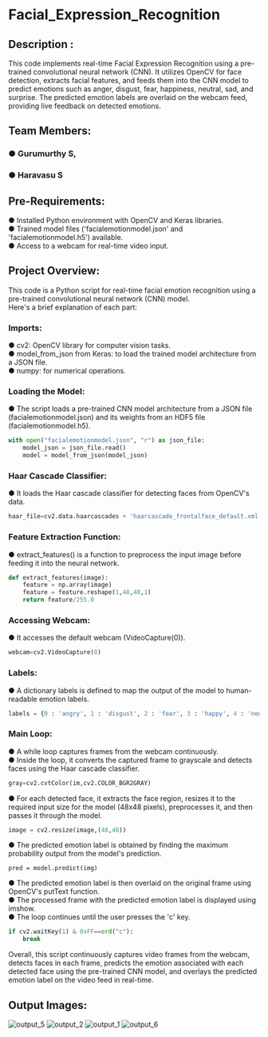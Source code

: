 # Facial_Expression_Recognition

## Description :
This code implements real-time Facial Expression Recognition using a pre-trained convolutional neural network (CNN). It utilizes OpenCV for face detection, extracts facial features, and feeds them into the CNN model to predict emotions such as anger, disgust, fear, happiness, neutral, sad, and surprise. The predicted emotion labels are overlaid on the webcam feed, providing live feedback on detected emotions.

## Team Members:
### ● Gurumurthy S,
### ● Haravasu S

## Pre-Requirements:

● Installed Python environment with OpenCV and Keras libraries.<br>
● Trained model files ('facialemotionmodel.json' and 'facialemotionmodel.h5') available.<br>
● Access to a webcam for real-time video input.<br>

## Project Overview:

This code is a Python script for real-time facial emotion recognition using a pre-trained convolutional neural network (CNN) model.<br>
Here's a brief explanation of each part:<br>

### Imports:

● cv2: OpenCV library for computer vision tasks.<br>
● model_from_json from Keras: to load the trained model architecture from a JSON file.<br>
● numpy: for numerical operations.<br>
  
### Loading the Model:

● The script loads a pre-trained CNN model architecture from a JSON file (facialemotionmodel.json) and its weights from an HDF5 file (facialemotionmodel.h5).
```python
with open("facialemotionmodel.json", "r") as json_file:
    model_json = json_file.read()
    model = model_from_json(model_json)
```

### Haar Cascade Classifier:

● It loads the Haar cascade classifier for detecting faces from OpenCV's data.
```python
haar_file=cv2.data.haarcascades + 'haarcascade_frontalface_default.xml'
```

### Feature Extraction Function:

● extract_features() is a function to preprocess the input image before feeding it into the neural network.

```python
def extract_features(image):
    feature = np.array(image)
    feature = feature.reshape(1,48,48,1)
    return feature/255.0
```

### Accessing Webcam:

● It accesses the default webcam (VideoCapture(0)).
```python
webcam=cv2.VideoCapture(0)
```

### Labels:

● A dictionary labels is defined to map the output of the model to human-readable emotion labels.
```python
labels = {0 : 'angry', 1 : 'disgust', 2 : 'fear', 3 : 'happy', 4 : 'neutral', 5 : 'sad', 6 : 'surprise'}
```

### Main Loop:

● A while loop captures frames from the webcam continuously.<br>
● Inside the loop, it converts the captured frame to grayscale and detects faces using the Haar cascade classifier.<br>
```python
gray=cv2.cvtColor(im,cv2.COLOR_BGR2GRAY)
```
● For each detected face, it extracts the face region, resizes it to the required input size for the model (48x48 pixels), preprocesses it, and then passes it through the model.<br>
```python
image = cv2.resize(image,(48,48))
```
● The predicted emotion label is obtained by finding the maximum probability output from the model's prediction.<br>
```pyton
pred = model.predict(img)
```
● The predicted emotion label is then overlaid on the original frame using OpenCV's putText function.<br>
● The processed frame with the predicted emotion label is displayed using imshow.<br>
● The loop continues until the user presses the 'c' key.<br>
```python
if cv2.waitKey(1) & 0xFF==ord("c"):
    break
```
Overall, this script continuously captures video frames from the webcam, detects faces in each frame, predicts the emotion associated with each detected face using the pre-trained CNN model, and overlays the predicted emotion label on the video feed in real-time.

## Output Images:
![output_5](https://github.com/GURUMUR/Facial_Expression_Recognition/assets/144895197/8bf72c62-0ed2-4204-ab82-e4a839db2e3b)
![output_2](https://github.com/GURUMUR/Facial_Expression_Recognition/assets/144895197/108df73f-1c6f-44be-820d-05308dccd8e0)
![output_1](https://github.com/GURUMUR/Facial_Expression_Recognition/assets/144895197/0e9371f8-16f4-43bb-88bf-6acab583e169)
![output_6](https://github.com/GURUMUR/Facial_Expression_Recognition/assets/144895197/cfbff3fb-f4bb-4042-9b16-47ae16d87ca7)

